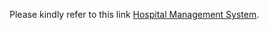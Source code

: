 Please kindly refer to this link [Hospital Management System](https://github.com/AnuprashGautam/Hospital-Management-System).